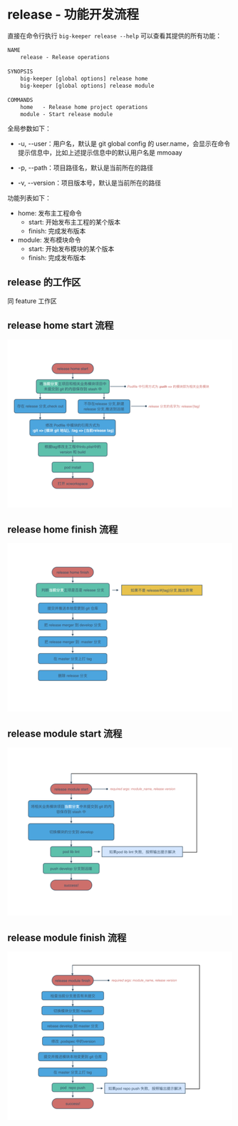 # release - 功能开发流程

直接在命令行执行 `big-keeper release --help` 可以查看其提供的所有功能：
```
NAME
    release - Release operations

SYNOPSIS
    big-keeper [global options] release home
    big-keeper [global options] release module

COMMANDS
    home   - Release home project operations
    module - Start release module
```
全局参数如下：

- -u, --user：用户名，默认是 git global config 的 user.name，会显示在命令提示信息中，比如上述提示信息中的默认用户名是 mmoaay

- -p, --path：项目路径名，默认是当前所在的路径

- -v, --version：项目版本号，默认是当前所在的路径

功能列表如下：

- home: 发布主工程命令
    - start: 开始发布主工程的某个版本
    - finish: 完成发布版本
- module: 发布模块命令
    - start: 开始发布模块的某个版本
    - finish: 完成发布版本

## release 的工作区
  同 feature 工作区

## release home start 流程
![](../../resources/readme/big-keeper-readme.008.png)
## release home finish 流程
![](../../resources/readme/big-keeper-readme.009.png)
## release module  start 流程
![](../../resources/readme/big-keeper-readme.010.png)
## release module  finish 流程
![](../../resources/readme/big-keeper-readme.011.png)
